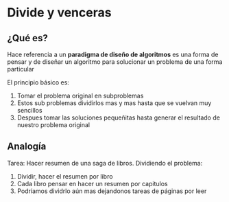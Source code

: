 # Divide y venceras 

## ¿Qué es?
Hace referencia a un **paradigma de diseño de algoritmos** es una forma de pensar y de diseñar un algoritmo para solucionar un problema de una forma particular 

El principio básico es:

1. Tomar el problema original en subproblemas 
2. Estos sub problemas dividirlos mas y mas hasta que se vuelvan muy sencillos  
3. Despues tomar las soluciones pequeñitas hasta generar el resultado de nuestro problema original 

## Analogía 

Tarea: Hacer resumen de una saga de libros. Dividiendo el problema:

1. Dividir, hacer el resumen por libro
2. Cada libro pensar en hacer un resumen por capitulos
3. Podríamos dividrlo aún mas dejandonos tareas de páginas por leer 
